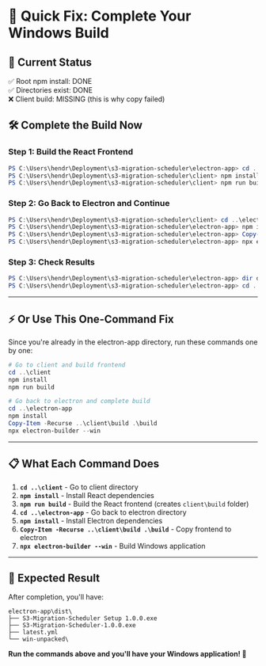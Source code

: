 # 🚀 Quick Fix: Complete Your Windows Build

## 🎯 **Current Status**
✅ Root npm install: DONE  
✅ Directories exist: DONE  
❌ Client build: MISSING (this is why copy failed)

## 🛠️ **Complete the Build Now**

### **Step 1: Build the React Frontend**
```powershell
PS C:\Users\hendr\Deployment\s3-migration-scheduler\electron-app> cd ..\client
PS C:\Users\hendr\Deployment\s3-migration-scheduler\client> npm install
PS C:\Users\hendr\Deployment\s3-migration-scheduler\client> npm run build
```

### **Step 2: Go Back to Electron and Continue**
```powershell
PS C:\Users\hendr\Deployment\s3-migration-scheduler\client> cd ..\electron-app
PS C:\Users\hendr\Deployment\s3-migration-scheduler\electron-app> npm install
PS C:\Users\hendr\Deployment\s3-migration-scheduler\electron-app> Copy-Item -Recurse ..\client\build .\build
PS C:\Users\hendr\Deployment\s3-migration-scheduler\electron-app> npx electron-builder --win
```

### **Step 3: Check Results**
```powershell
PS C:\Users\hendr\Deployment\s3-migration-scheduler\electron-app> dir dist
PS C:\Users\hendr\Deployment\s3-migration-scheduler\electron-app> cd ..
```

---

## ⚡ **Or Use This One-Command Fix**

Since you're already in the electron-app directory, run these commands one by one:

```powershell
# Go to client and build frontend
cd ..\client
npm install
npm run build

# Go back to electron and complete build  
cd ..\electron-app
npm install
Copy-Item -Recurse ..\client\build .\build
npx electron-builder --win
```

---

## 📋 **What Each Command Does**

1. **`cd ..\client`** - Go to client directory
2. **`npm install`** - Install React dependencies
3. **`npm run build`** - Build the React frontend (creates `client\build` folder)
4. **`cd ..\electron-app`** - Go back to electron directory
5. **`npm install`** - Install Electron dependencies
6. **`Copy-Item -Recurse ..\client\build .\build`** - Copy frontend to electron
7. **`npx electron-builder --win`** - Build Windows application

---

## 🎉 **Expected Result**

After completion, you'll have:
```
electron-app\dist\
├── S3-Migration-Scheduler Setup 1.0.0.exe
├── S3-Migration-Scheduler-1.0.0.exe
├── latest.yml
└── win-unpacked\
```

**Run the commands above and you'll have your Windows application! 🚀**